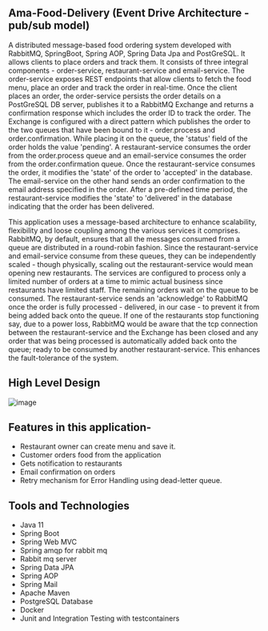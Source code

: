## Ama-Food-Delivery (Event Drive Architecture - pub/sub model)

A distributed message-based food ordering system developed with RabbitMQ, SpringBoot, Spring AOP, Spring Data Jpa and PostGreSQL. It allows clients to place orders and track them. It consists of three integral components - order-service, restaurant-service and email-service. The order-service exposes REST endpoints that allow clients to fetch the food menu, place an order and track the order in real-time. Once the client places an order, the order-service persists the order details on a PostGreSQL DB server, publishes it to a RabbitMQ Exchange and returns a confirmation response which includes the order ID to track the order. The Exchange is configured with a direct pattern which publishes the order to the two queues that have been bound to it - order.process and order.confirmation. While placing it on the queue, the 'status' field of the order holds the value 'pending'. A restaurant-service consumes the order from the order.process queue and an email-service consumes the order from the order.confirmation queue. Once the restaurant-service consumes the order, it modifies the 'state' of the order to 'accepted' in the database. The email-service on the other hand sends an order confirmation to the email address specified in the order. After a pre-defined time period, the restaurant-service modifies the 'state' to 'delivered' in the database indicating that the order has been delivered.


This application uses a message-based architecture to enhance scalability, flexibility and loose coupling among the various services it comprises. RabbitMQ, by default, ensures that all the messages consumed from a queue are distributed in a round-robin fashion. Since the restaurant-service and email-service consume from these queues, they can be independently scaled - though physically, scaling out the restaurant-service would mean opening new restaurants. The services are configured to process only a limited number of orders at a time to mimic actual business since restaurants have limited staff. The remaining orders wait on the queue to be consumed. The restaurant-service sends an 'acknowledge' to RabbitMQ once the order is fully processed - delivered, in our case - to prevent it from being added back onto the queue. If one of the restaurants stop functioning say, due to a power loss, RabbitMQ would be aware that the tcp connection between the restaurant-service and the Exchange has been closed and any order that was being processed is automatically added back onto the queue; ready to be consumed by another restaurant-service. This enhances the fault-tolerance of the system.



## High Level Design 

![image](https://github.com/coding-nomadic/ama-online-food-service/assets/8009104/a6164f52-e72a-4d9e-8a49-c1538b6f9540)

## Features in this application- 

- Restaurant owner can create menu and save it.
- Customer orders food from the application
- Gets notification to restaurants
- Email confirmation on orders
- Retry mechanism for Error Handling using dead-letter queue.

## Tools and Technologies

- Java 11
- Spring Boot
- Spring Web MVC
- Spring amqp for rabbit mq
- Rabbit mq server
- Spring Data JPA
- Spring AOP
- Spring Mail
- Apache Maven
- PostgreSQL Database
- Docker
- Junit and Integration Testing with testcontainers



